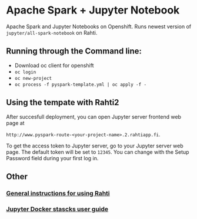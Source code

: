 # Apache Spark + Jupyter Notebook

Apache Spark and Jupyter Notebooks on Openshift. Runs newest version of `jupyter/all-spark-notebook` on Rahti. 

## Running through the Command line:

*  Download oc client for openshift
* `oc login`
* `oc new-project`
* `oc process -f pyspark-template.yml | oc apply -f -`

## Using the tempate with Rahti2

After succesfull deployment, you can open Jupyter server frontend web page at 

`http://www.pyspark-route-<your-project-name>.2.rahtiapp.fi`.

To get the access token to Jupyter server, go to your Jupyter server web page. The default token will be set to `12345`. You can change with the Setup Password field during your first log in.

## Other

### [General instructions for using Rahti](https://docs.csc.fi/cloud/rahti/rahti-what-is/)

### [Jupyter Docker stascks user guide](https://jupyter-docker-stacks.readthedocs.io/en/latest/index.html)
